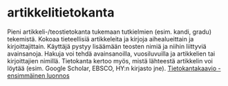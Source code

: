 # artikkelitietokanta
Pieni artikkeli-/teostietokanta tukemaan tutkielmien (esim. kandi, gradu) tekemistä.
Kokoaa tieteellisiä artikkeleita ja kirjoja aihealueittain ja kirjoittajittain.
Käyttäjä pystyy lisäämään teosten nimiä ja niihin liittyviä avainsanoja.
Hakuja voi tehdä avainsanoilla, vuosiluvuilla ja artikkelien tai kirjoittajien nimillä.
Tietokanta kertoo myös, mistä lähteestä artikkelin voi löytää (esim. Google Scholar, EBSCO, HY:n kirjasto jne). 
[Tietokantakaavio - ensimmäinen luonnos](https://drive.google.com/file/d/1EMGizl9UYOBCRZpyQcR8i9A4Og33X0ZT/view?usp=sharing)
